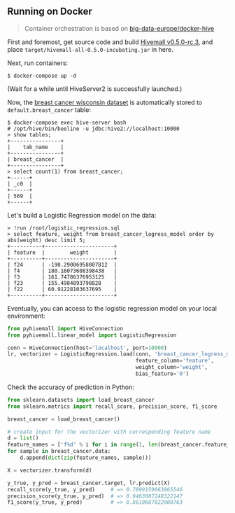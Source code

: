 ## Running on Docker

> Container orchestration is based on [big-data-europe/docker-hive](https://github.com/big-data-europe/docker-hive)

First and foremost, get source code and build [Hivemall v0.5.0-rc.3](https://github.com/apache/incubator-hivemall/releases/tag/v0.5.0-rc3), and place `target/hivemall-all-0.5.0-incubating.jar` in here.

Next, run containers:

```
$ docker-compose up -d
```

(Wait for a while until HiveServer2 is successfully launched.)

Now, the [breast cancer wisconsin dataset](http://scikit-learn.org/stable/modules/generated/sklearn.datasets.load_breast_cancer.html#sklearn.datasets.load_breast_cancer) is automatically stored to `default.breast_cancer` table:

```
$ docker-compose exec hive-server bash
# /opt/hive/bin/beeline -u jdbc:hive2://localhost:10000
> show tables;
+----------------+
|    tab_name    |
+----------------+
| breast_cancer  |
+----------------+
> select count(1) from breast_cancer;
+------+
| _c0  |
+------+
| 569  |
+------+
```

Let's build a Logistic Regression model on the data:

```
> !run /root/logistic_regression.sql
> select feature, weight from breast_cancer_logress_model order by abs(weight) desc limit 5;
+----------+----------------------+
| feature  |        weight        |
+----------+----------------------+
| f24      | -190.29006958007812  |
| f4       | 180.16073608398438   |
| f3       | 161.74786376953125   |
| f23      | 155.4984893798828    |
| f22      | 60.91228103637695    |
+----------+----------------------+
```

Eventually, you can access to the logistic regression model on your local environment:

```py
from pyhivemall import HiveConnection
from pyhivemall.linear_model import LogisticRegression

conn = HiveConnection(host='localhost', port=10000)
lr, vectorizer = LogisticRegression.load(conn, 'breast_cancer_logress_model',
                                         feature_column='feature',
                                         weight_column='weight',
                                         bias_feature='0')
```

Check the accuracy of prediction in Python:

```py
from sklearn.datasets import load_breast_cancer
from sklearn.metrics import recall_score, precision_score, f1_score

breast_cancer = load_breast_cancer()

# create input for the vectorizer with corresponding feature name
d = list()
feature_names = ['f%d' % i for i in range(1, len(breast_cancer.feature_names) + 1)]
for sample in breast_cancer.data:
    d.append(dict(zip(feature_names, sample)))

X = vectorizer.transform(d)

y_true, y_pred = breast_cancer.target, lr.predict(X)
recall_score(y_true, y_pred)     # => 0.7899159663865546
precision_score(y_true, y_pred)  # => 0.9463087248322147
f1_score(y_true, y_pred)         # => 0.8610687022900763
```
